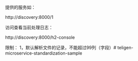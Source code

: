提供的服务如：

http://discovery:8000/1


访问查看当前处理日志：

http://discovery:8000/h2-console


限制：
1，默认解析文件的记录，不能超过99列（字段）# teligen-microservice-standardization-sample
